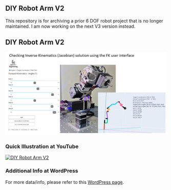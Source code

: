 ## DIY Robot Arm V2

This repository is for archiving a prior 6 DOF robot project that is no longer maintained.
I am now working on the next V3 version instead. 

## DIY Robot Arm V2
![Images/illustration_1.JPG](https://github.com/JasonHEngineering/DIY-Robot-Arm-V2/blob/main/Images/illustration_1.JPG?raw=true)

### Quick Illustration at YouTube
[![DIY Robot Arm V2](https://img.youtube.com/vi/ZaQQ6-Mw-B4/0.jpg)](https://www.youtube.com/watch?v=ZaQQ6-Mw-B4)

### Additional Info at WordPress
For more data/info, please refer to this [WordPress page](https://jashuang1983.wordpress.com/robotics-6-dof-arm-v2/).
